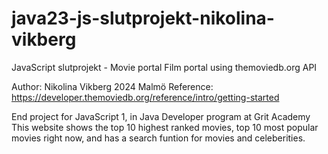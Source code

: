 # java23-js-slutprojekt-nikolina-vikberg
JavaScript slutprojekt - Movie portal
Film portal using themoviedb.org API

Author: Nikolina Vikberg
2024 Malmö
Reference: https://developer.themoviedb.org/reference/intro/getting-started
  
 End project for JavaScript 1, in Java Developer program at Grit Academy
 This website shows the top 10 highest ranked movies, top 10 most popular movies right now, 
 and has a search funtion for movies and celeberities.
 
